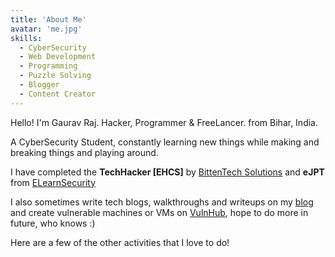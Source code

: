 ```yaml
---
title: 'About Me'
avatar: 'me.jpg'
skills:
  - CyberSecurity
  - Web Development
  - Programming
  - Puzzle Solving
  - Blogger
  - Content Creator
---
```


Hello! I'm Gaurav Raj. Hacker, Programmer & FreeLancer. from Bihar, India.

A CyberSecurity Student, constantly learning new things while making and breaking things and playing around.

I have completed the **TechHacker \[EHCS\]** by [BittenTech Solutions](https://bittentechsolutions.in) and **eJPT** from [ELearnSecurity](https://elearnsecurity.com/product/ejpt-certification/)

I also sometimes write tech blogs, walkthroughs and writeups on my [blog](https://thehackersbrain.github.io/blog/) and create vulnerable machines or VMs on [VulnHub](https://www.vulnhub.com/author/thehackersbrain,789/), hope to do more in future, who knows :)

Here are a few of the other activities that I love to do!
